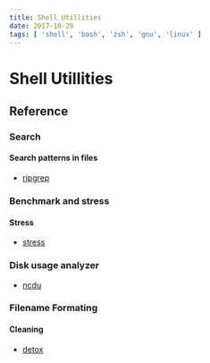 ```yaml
---
title: Shell Utillities
date: 2017-10-29
tags: [ 'shell', 'bash', 'zsh', 'gnu', 'linux' ]
---
```


# Shell Utillities

## Reference

### Search

#### Search patterns in files

* [ripgrep](https://github.com/BurntSushi/ripgrep)

### Benchmark and stress

#### Stress

* [stress](http://people.seas.harvard.edu/~apw/stress/)

### Disk usage analyzer

* [ncdu](https://dev.yorhel.nl/ncdu)

### Filename Formating

#### Cleaning

* [detox](https://github.com/dharple/detox)
